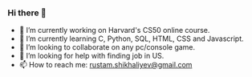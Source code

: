 ### Hi there 👋

- 🔭 I’m currently working on Harvard's CS50 online course.
- 🌱 I’m currently learning C, Python, SQL, HTML, CSS and Javascript.
- 👯 I’m looking to collaborate on any pc/console game.
- 🤔 I’m looking for help with finding job in US.
- 📫 How to reach me: rustam.shikhaliyev@gmail.com
